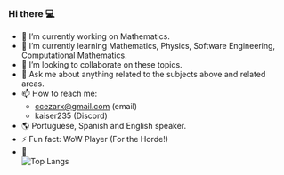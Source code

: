 ### Hi there         💻

- 🔭 I’m currently working on Mathematics.
- 🌱 I’m currently learning Mathematics, Physics, Software Engineering, Computational Mathematics.
- 👯 I’m looking to collaborate on these topics.
- 💬 Ask me about anything related to the subjects above and related areas.
- 📫 How to reach me: 
  - ccezarx@gmail.com (email)
  - kaiser235 (Discord)
- :earth_americas: Portuguese, Spanish and English speaker.                     
- ⚡ Fun fact: WoW Player (For the Horde!)
- :triangular_flag_on_post:  
  ![Top Langs](https://github-readme-stats.vercel.app/api/top-langs/?username=ccezarc25&layout=compact)
 
